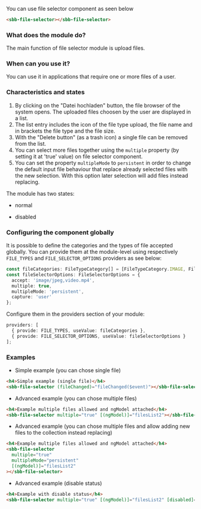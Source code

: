 You can use file selector component as seen below

```html
<sbb-file-selector></sbb-file-selector>
```

### What does the module do?

The main function of file selector module is upload files.

### When can you use it?

You can use it in applications that require one or more files of a user.

### Characteristics and states

1. By clicking on the "Datei hochladen" button, the file browser of the system opens.
   The uploaded files choosen by the user are displayed in a list.
2. The list entry includes the icon of the file type upload, the file name and in brackets
   the file type and the file size.
3. With the "Delete button" (as a trash icon) a single file can be removed from the list.
4. You can select more files together using the `multiple` property (by setting it at 'true' value)
   on file selector component.
5. You can set the property `multipleMode` to `persistent` in order to change the default
   input file behaviour that replace already selected files with the new selection. With
   this option later selection will add files instead replacing.

The module has two states:

- normal

- disabled

### Configuring the component globally

It is possible to define the categories and the types of file accepted globally.
You can provide them at the module-level using respectively `FILE_TYPES` and
`FILE_SELECTOR_OPTIONS` providers as see below:

```ts
const fileCategories: FileTypeCategory[] = [FileTypeCategory.IMAGE, FileTypeCategory.VIDEO];
const fileSelectorOptions: FileSelectorOptions = {
  accept: 'image/jpeg,video.mp4',
  multiple: true,
  multipleMode: 'persistent',
  capture: 'user'
};
```

Configure them in the providers section of your module:

```ts
providers: [
  { provide: FILE_TYPES, useValue: fileCategories },
  { provide: FILE_SELECTOR_OPTIONS, useValue: fileSelectorOptions }
];
```

### Examples

- Simple example (you can chose single file)

```html
<h4>Simple example (single file)</h4>
<sbb-file-selector (fileChanged)="fileChanged($event)"></sbb-file-selector>
```

- Advanced example (you can chose multiple files)

```html
<h4>Example multiple files allowed and ngModel attached</h4>
<sbb-file-selector multiple="true" [(ngModel)]="filesList2"></sbb-file-selector>
```

- Advanced example (you can chose multiple files and allow adding new files to the collection instead replacing)

```html
<h4>Example multiple files allowed and ngModel attached</h4>
<sbb-file-selector
  multiple="true"
  multipleMode="persistent"
  [(ngModel)]="filesList2"
></sbb-file-selector>
```

- Advanced example (disable status)

```html
<h4>Example with disable status</h4>
<sbb-file-selector multiple="true" [(ngModel)]="filesList2" [disabled]="true"></sbb-file-selector>
```
